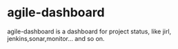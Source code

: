 agile-dashboard
===============

agile-dashboard is a dashboard for project status, like jirl, jenkins,sonar,monitor... and so on.
